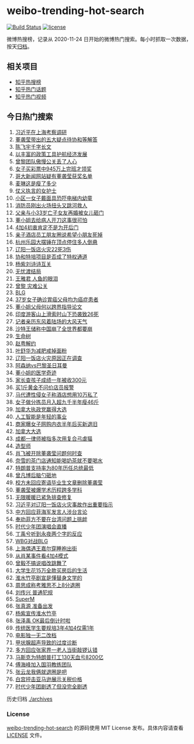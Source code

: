 # weibo-trending-hot-search

[![Build Status](https://github.com/justjavac/weibo-trending-hot-search/workflows/ci/badge.svg?branch=master)](https://github.com/justjavac/weibo-trending-hot-search/actions)
[![license](https://img.shields.io/github/license/justjavac/weibo-trending-hot-search)](https://github.com/justjavac/weibo-trending-hot-search/blob/master/LICENSE)

微博热搜榜，记录从 2020-11-24 日开始的微博热门搜索。每小时抓取一次数据，按天[归档](./archives)。

## 相关项目

- [知乎热搜榜](https://github.com/justjavac/zhihu-trending-top-search)
- [知乎热门话题](https://github.com/justjavac/zhihu-trending-hot-questions)
- [知乎热门视频](https://github.com/justjavac/zhihu-trending-hot-video)

## 今日热门搜索

<!-- BEGIN -->
<!-- 最后更新时间 Wed Apr 30 2025 05:19:09 GMT+0800 (China Standard Time) -->

1. [习近平在上海考察调研](https://s.weibo.com//weibo?q=%23%E4%B9%A0%E8%BF%91%E5%B9%B3%E5%9C%A8%E4%B8%8A%E6%B5%B7%E8%80%83%E5%AF%9F%E8%B0%83%E7%A0%94%23&Refer=new_time)
1. [董袭莹带出的五大疑点待协和等解答](https://s.weibo.com//weibo?q=%23%E8%91%A3%E8%A2%AD%E8%8E%B9%E5%B8%A6%E5%87%BA%E7%9A%84%E4%BA%94%E5%A4%A7%E7%96%91%E7%82%B9%E5%BE%85%E5%8D%8F%E5%92%8C%E7%AD%89%E8%A7%A3%E7%AD%94%23&t=31&band_rank=10&Refer=top)
1. [陈飞宇千字长文](https://s.weibo.com//weibo?q=%E9%99%88%E9%A3%9E%E5%AE%87%E5%8D%83%E5%AD%97%E9%95%BF%E6%96%87&t=31&band_rank=20&Refer=top)
1. [以丰富的政策工具护航经济发展](https://s.weibo.com//weibo?q=%23%E4%BB%A5%E4%B8%B0%E5%AF%8C%E7%9A%84%E6%94%BF%E7%AD%96%E5%B7%A5%E5%85%B7%E6%8A%A4%E8%88%AA%E7%BB%8F%E6%B5%8E%E5%8F%91%E5%B1%95%23&t=31&band_rank=3&Refer=top)
1. [曾黎团队傲慢公关丢了人心](https://s.weibo.com//weibo?q=%23%E6%9B%BE%E9%BB%8E%E5%9B%A2%E9%98%9F%E5%82%B2%E6%85%A2%E5%85%AC%E5%85%B3%E4%B8%A2%E4%BA%86%E4%BA%BA%E5%BF%83%23&t=31&band_rank=4&Refer=top)
1. [女子买彩票中945万上完班才领奖](https://s.weibo.com//weibo?q=%23%E5%A5%B3%E5%AD%90%E4%B9%B0%E5%BD%A9%E7%A5%A8%E4%B8%AD945%E4%B8%87%E4%B8%8A%E5%AE%8C%E7%8F%AD%E6%89%8D%E9%A2%86%E5%A5%96%23&t=31&band_rank=1&Refer=top)
1. [哥大新闻网站疑有董袭莹获奖名单](https://s.weibo.com//weibo?q=%23%E5%93%A5%E5%A4%A7%E6%96%B0%E9%97%BB%E7%BD%91%E7%AB%99%E7%96%91%E6%9C%89%E8%91%A3%E8%A2%AD%E8%8E%B9%E8%8E%B7%E5%A5%96%E5%90%8D%E5%8D%95%23&t=31&band_rank=11&Refer=top)
1. [麦琳这是瘦了多少](https://s.weibo.com//weibo?q=%23%E9%BA%A6%E7%90%B3%E8%BF%99%E6%98%AF%E7%98%A6%E4%BA%86%E5%A4%9A%E5%B0%91%23&t=31&band_rank=2&Refer=top)
1. [仗义执言的女护士](https://s.weibo.com//weibo?q=%E4%BB%97%E4%B9%89%E6%89%A7%E8%A8%80%E7%9A%84%E5%A5%B3%E6%8A%A4%E5%A3%AB&t=31&band_rank=22&Refer=top)
1. [小区一女子戴面具恐吓电梯内幼童](https://s.weibo.com//weibo?q=%23%E5%B0%8F%E5%8C%BA%E4%B8%80%E5%A5%B3%E5%AD%90%E6%88%B4%E9%9D%A2%E5%85%B7%E6%81%90%E5%90%93%E7%94%B5%E6%A2%AF%E5%86%85%E5%B9%BC%E7%AB%A5%23&t=31&band_rank=17&Refer=top)
1. [消防员刚出火场扭头又跳河救人](https://s.weibo.com//weibo?q=%23%E6%B6%88%E9%98%B2%E5%91%98%E5%88%9A%E5%87%BA%E7%81%AB%E5%9C%BA%E6%89%AD%E5%A4%B4%E5%8F%88%E8%B7%B3%E6%B2%B3%E6%95%91%E4%BA%BA%23&t=31&band_rank=10&Refer=top)
1. [父亲与小33岁亡子女友再婚被女儿砸门](https://s.weibo.com//weibo?q=%23%E7%88%B6%E4%BA%B2%E4%B8%8E%E5%B0%8F33%E5%B2%81%E4%BA%A1%E5%AD%90%E5%A5%B3%E5%8F%8B%E5%86%8D%E5%A9%9A%E8%A2%AB%E5%A5%B3%E5%84%BF%E7%A0%B8%E9%97%A8%23&t=31&band_rank=11&Refer=top)
1. [董小姐去给病人开刀这事很可怕](https://s.weibo.com//weibo?q=%E8%91%A3%E5%B0%8F%E5%A7%90%E5%8E%BB%E7%BB%99%E7%97%85%E4%BA%BA%E5%BC%80%E5%88%80%E8%BF%99%E4%BA%8B%E5%BE%88%E5%8F%AF%E6%80%95&t=31&band_rank=14&Refer=top)
1. [4加4初衷肯定不是为开后门](https://s.weibo.com//weibo?q=4%E5%8A%A04%E5%88%9D%E8%A1%B7%E8%82%AF%E5%AE%9A%E4%B8%8D%E6%98%AF%E4%B8%BA%E5%BC%80%E5%90%8E%E9%97%A8&t=31&band_rank=40&Refer=top)
1. [亲子酒店员工朋友圈说希望小朋友死掉](https://s.weibo.com//weibo?q=%23%E4%BA%B2%E5%AD%90%E9%85%92%E5%BA%97%E5%91%98%E5%B7%A5%E6%9C%8B%E5%8F%8B%E5%9C%88%E8%AF%B4%E5%B8%8C%E6%9C%9B%E5%B0%8F%E6%9C%8B%E5%8F%8B%E6%AD%BB%E6%8E%89%23&t=31&band_rank=22&Refer=top)
1. [杭州乐园大摆锤在顶点停住多人倒悬](https://s.weibo.com//weibo?q=%23%E6%9D%AD%E5%B7%9E%E4%B9%90%E5%9B%AD%E5%A4%A7%E6%91%86%E9%94%A4%E5%9C%A8%E9%A1%B6%E7%82%B9%E5%81%9C%E4%BD%8F%E5%A4%9A%E4%BA%BA%E5%80%92%E6%82%AC%23&t=31&band_rank=24&Refer=top)
1. [辽阳一饭店火灾22死3伤](https://s.weibo.com//weibo?q=%23%E8%BE%BD%E9%98%B3%E4%B8%80%E9%A5%AD%E5%BA%97%E7%81%AB%E7%81%BE22%E6%AD%BB3%E4%BC%A4%23&t=31&band_rank=19&Refer=top)
1. [协和特培项目是否成了特权通道](https://s.weibo.com//weibo?q=%23%E5%8D%8F%E5%92%8C%E7%89%B9%E5%9F%B9%E9%A1%B9%E7%9B%AE%E6%98%AF%E5%90%A6%E6%88%90%E4%BA%86%E7%89%B9%E6%9D%83%E9%80%9A%E9%81%93%23&t=31&band_rank=9&Refer=top)
1. [杨紫刘诗诗互关](https://s.weibo.com//weibo?q=%23%E6%9D%A8%E7%B4%AB%E5%88%98%E8%AF%97%E8%AF%97%E4%BA%92%E5%85%B3%23&t=31&band_rank=7&Refer=top)
1. [无忧渡结局](https://s.weibo.com//weibo?q=%E6%97%A0%E5%BF%A7%E6%B8%A1%E7%BB%93%E5%B1%80&t=31&band_rank=8&Refer=top)
1. [王雅君 人鱼的眼泪](https://s.weibo.com//weibo?q=%E7%8E%8B%E9%9B%85%E5%90%9B%20%E4%BA%BA%E9%B1%BC%E7%9A%84%E7%9C%BC%E6%B3%AA&t=31&band_rank=18&Refer=top)
1. [曾黎 灾难公关](https://s.weibo.com//weibo?q=%E6%9B%BE%E9%BB%8E%20%E7%81%BE%E9%9A%BE%E5%85%AC%E5%85%B3&t=31&band_rank=21&Refer=top)
1. [BLG](https://s.weibo.com//weibo?q=BLG&t=31&band_rank=6&Refer=top)
1. [37岁女子确诊胃癌父母均为癌症患者](https://s.weibo.com//weibo?q=%2337%E5%B2%81%E5%A5%B3%E5%AD%90%E7%A1%AE%E8%AF%8A%E8%83%83%E7%99%8C%E7%88%B6%E6%AF%8D%E5%9D%87%E4%B8%BA%E7%99%8C%E7%97%87%E6%82%A3%E8%80%85%23&t=31&band_rank=5&Refer=top)
1. [董小姐父母何以跨界指导论文](https://s.weibo.com//weibo?q=%E8%91%A3%E5%B0%8F%E5%A7%90%E7%88%B6%E6%AF%8D%E4%BD%95%E4%BB%A5%E8%B7%A8%E7%95%8C%E6%8C%87%E5%AF%BC%E8%AE%BA%E6%96%87&t=31&band_rank=13&Refer=top)
1. [印度游客山上滑索时山下恐袭致26死](https://s.weibo.com//weibo?q=%23%E5%8D%B0%E5%BA%A6%E6%B8%B8%E5%AE%A2%E5%B1%B1%E4%B8%8A%E6%BB%91%E7%B4%A2%E6%97%B6%E5%B1%B1%E4%B8%8B%E6%81%90%E8%A2%AD%E8%87%B426%E6%AD%BB%23&t=31&band_rank=37&Refer=top)
1. [记者亲历东风着陆场的大风天气](https://s.weibo.com//weibo?q=%23%E8%AE%B0%E8%80%85%E4%BA%B2%E5%8E%86%E4%B8%9C%E9%A3%8E%E7%9D%80%E9%99%86%E5%9C%BA%E7%9A%84%E5%A4%A7%E9%A3%8E%E5%A4%A9%E6%B0%94%23&t=31&band_rank=26&Refer=top)
1. [沙特王储称中国崩了全世界都要崩](https://s.weibo.com//weibo?q=%23%E6%B2%99%E7%89%B9%E7%8E%8B%E5%82%A8%E7%A7%B0%E4%B8%AD%E5%9B%BD%E5%B4%A9%E4%BA%86%E5%85%A8%E4%B8%96%E7%95%8C%E9%83%BD%E8%A6%81%E5%B4%A9%23&t=31&band_rank=34&Refer=top)
1. [生命树](https://s.weibo.com//weibo?q=%E7%94%9F%E5%91%BD%E6%A0%91&t=31&band_rank=7&Refer=top)
1. [赵粤解约](https://s.weibo.com//weibo?q=%E8%B5%B5%E7%B2%A4%E8%A7%A3%E7%BA%A6&t=31&band_rank=24&Refer=top)
1. [叶舒华为减肥戒掉面粉](https://s.weibo.com//weibo?q=%23%E5%8F%B6%E8%88%92%E5%8D%8E%E4%B8%BA%E5%87%8F%E8%82%A5%E6%88%92%E6%8E%89%E9%9D%A2%E7%B2%89%23&t=31&band_rank=41&Refer=top)
1. [辽阳一饭店火灾原因正在调查](https://s.weibo.com//weibo?q=%23%E8%BE%BD%E9%98%B3%E4%B8%80%E9%A5%AD%E5%BA%97%E7%81%AB%E7%81%BE%E5%8E%9F%E5%9B%A0%E6%AD%A3%E5%9C%A8%E8%B0%83%E6%9F%A5%23&t=31&band_rank=29&Refer=top)
1. [阿森纳vs巴黎圣日耳曼](https://s.weibo.com//weibo?q=%23%E9%98%BF%E6%A3%AE%E7%BA%B3vs%E5%B7%B4%E9%BB%8E%E5%9C%A3%E6%97%A5%E8%80%B3%E6%9B%BC%23&t=31&band_rank=40&Refer=top)
1. [董小姐的医学奇迹](https://s.weibo.com//weibo?q=%E8%91%A3%E5%B0%8F%E5%A7%90%E7%9A%84%E5%8C%BB%E5%AD%A6%E5%A5%87%E8%BF%B9&t=31&band_rank=12&Refer=top)
1. [家长查孩子成绩一年被收300元](https://s.weibo.com//weibo?q=%23%E5%AE%B6%E9%95%BF%E6%9F%A5%E5%AD%A9%E5%AD%90%E6%88%90%E7%BB%A9%E4%B8%80%E5%B9%B4%E8%A2%AB%E6%94%B6300%E5%85%83%23&t=31&band_rank=23&Refer=top)
1. [买1斤黄金不问价店员报警](https://s.weibo.com//weibo?q=%23%E4%B9%B01%E6%96%A4%E9%BB%84%E9%87%91%E4%B8%8D%E9%97%AE%E4%BB%B7%E5%BA%97%E5%91%98%E6%8A%A5%E8%AD%A6%23&t=31&band_rank=15&Refer=top)
1. [马代遭性侵女子称酒店想用10万私了](https://s.weibo.com//weibo?q=%23%E9%A9%AC%E4%BB%A3%E9%81%AD%E6%80%A7%E4%BE%B5%E5%A5%B3%E5%AD%90%E7%A7%B0%E9%85%92%E5%BA%97%E6%83%B3%E7%94%A810%E4%B8%87%E7%A7%81%E4%BA%86%23&t=31&band_rank=32&Refer=top)
1. [女子做分拣员月入超九千半年瘦46斤](https://s.weibo.com//weibo?q=%23%E5%A5%B3%E5%AD%90%E5%81%9A%E5%88%86%E6%8B%A3%E5%91%98%E6%9C%88%E5%85%A5%E8%B6%85%E4%B9%9D%E5%8D%83%E5%8D%8A%E5%B9%B4%E7%98%A646%E6%96%A4%23&t=31&band_rank=47&Refer=top)
1. [加拿大执政党赢得大选](https://s.weibo.com//weibo?q=%23%E5%8A%A0%E6%8B%BF%E5%A4%A7%E6%89%A7%E6%94%BF%E5%85%9A%E8%B5%A2%E5%BE%97%E5%A4%A7%E9%80%89%23&t=31&band_rank=43&Refer=top)
1. [人工智能是年轻的事业](https://s.weibo.com//weibo?q=%23%E4%BA%BA%E5%B7%A5%E6%99%BA%E8%83%BD%E6%98%AF%E5%B9%B4%E8%BD%BB%E7%9A%84%E4%BA%8B%E4%B8%9A%23&t=31&band_rank=44&Refer=top)
1. [商家曝女子网购内衣半年后买新退旧](https://s.weibo.com//weibo?q=%23%E5%95%86%E5%AE%B6%E6%9B%9D%E5%A5%B3%E5%AD%90%E7%BD%91%E8%B4%AD%E5%86%85%E8%A1%A3%E5%8D%8A%E5%B9%B4%E5%90%8E%E4%B9%B0%E6%96%B0%E9%80%80%E6%97%A7%23&t=31&band_rank=38&Refer=top)
1. [加拿大大选](https://s.weibo.com//weibo?q=%E5%8A%A0%E6%8B%BF%E5%A4%A7%E5%A4%A7%E9%80%89&t=31&band_rank=41&Refer=top)
1. [成都一律师被指多次用复合弓虐猫](https://s.weibo.com//weibo?q=%23%E6%88%90%E9%83%BD%E4%B8%80%E5%BE%8B%E5%B8%88%E8%A2%AB%E6%8C%87%E5%A4%9A%E6%AC%A1%E7%94%A8%E5%A4%8D%E5%90%88%E5%BC%93%E8%99%90%E7%8C%AB%23&t=31&band_rank=14&Refer=top)
1. [造型师](https://s.weibo.com//weibo?q=%E9%80%A0%E5%9E%8B%E5%B8%88&t=31&band_rank=17&Refer=top)
1. [肖飞被开除董袭莹问题何时查](https://s.weibo.com//weibo?q=%23%E8%82%96%E9%A3%9E%E8%A2%AB%E5%BC%80%E9%99%A4%E8%91%A3%E8%A2%AD%E8%8E%B9%E9%97%AE%E9%A2%98%E4%BD%95%E6%97%B6%E6%9F%A5%23&t=31&band_rank=35&Refer=top)
1. [奈雪的茶门店通知能喝奶茶就不要喝水](https://s.weibo.com//weibo?q=%23%E5%A5%88%E9%9B%AA%E7%9A%84%E8%8C%B6%E9%97%A8%E5%BA%97%E9%80%9A%E7%9F%A5%E8%83%BD%E5%96%9D%E5%A5%B6%E8%8C%B6%E5%B0%B1%E4%B8%8D%E8%A6%81%E5%96%9D%E6%B0%B4%23&t=31&band_rank=39&Refer=top)
1. [特朗普支持率为80年历任总统最低](https://s.weibo.com//weibo?q=%23%E7%89%B9%E6%9C%97%E6%99%AE%E6%94%AF%E6%8C%81%E7%8E%87%E4%B8%BA80%E5%B9%B4%E5%8E%86%E4%BB%BB%E6%80%BB%E7%BB%9F%E6%9C%80%E4%BD%8E%23&t=31&band_rank=41&Refer=top)
1. [曾凡博后脑勺砸地](https://s.weibo.com//weibo?q=%23%E6%9B%BE%E5%87%A1%E5%8D%9A%E5%90%8E%E8%84%91%E5%8B%BA%E7%A0%B8%E5%9C%B0%23&t=31&band_rank=43&Refer=top)
1. [校方未回应寄语毕业生文章删除董袭莹](https://s.weibo.com//weibo?q=%23%E6%A0%A1%E6%96%B9%E6%9C%AA%E5%9B%9E%E5%BA%94%E5%AF%84%E8%AF%AD%E6%AF%95%E4%B8%9A%E7%94%9F%E6%96%87%E7%AB%A0%E5%88%A0%E9%99%A4%E8%91%A3%E8%A2%AD%E8%8E%B9%23&t=31&band_rank=35&Refer=top)
1. [董袭莹被爆学术历程跨多学科](https://s.weibo.com//weibo?q=%23%E8%91%A3%E8%A2%AD%E8%8E%B9%E8%A2%AB%E7%88%86%E5%AD%A6%E6%9C%AF%E5%8E%86%E7%A8%8B%E8%B7%A8%E5%A4%9A%E5%AD%A6%E7%A7%91%23&t=31&band_rank=33&Refer=top)
1. [无限暖暖已紧急排查修复](https://s.weibo.com//weibo?q=%23%E6%97%A0%E9%99%90%E6%9A%96%E6%9A%96%E5%B7%B2%E7%B4%A7%E6%80%A5%E6%8E%92%E6%9F%A5%E4%BF%AE%E5%A4%8D%23&t=31&band_rank=49&Refer=top)
1. [习近平对辽阳一饭店火灾事故作出重要指示](https://s.weibo.com//weibo?q=%23%E4%B9%A0%E8%BF%91%E5%B9%B3%E5%AF%B9%E8%BE%BD%E9%98%B3%E4%B8%80%E9%A5%AD%E5%BA%97%E7%81%AB%E7%81%BE%E4%BA%8B%E6%95%85%E4%BD%9C%E5%87%BA%E9%87%8D%E8%A6%81%E6%8C%87%E7%A4%BA%23&Refer=new_time)
1. [中方回应菲海军发言人涉台言论](https://s.weibo.com//weibo?q=%23%E4%B8%AD%E6%96%B9%E5%9B%9E%E5%BA%94%E8%8F%B2%E6%B5%B7%E5%86%9B%E5%8F%91%E8%A8%80%E4%BA%BA%E6%B6%89%E5%8F%B0%E8%A8%80%E8%AE%BA%23&t=31&band_rank=10&Refer=top)
1. [奉劝菲方不要在台湾问题上挑衅](https://s.weibo.com//weibo?q=%23%E5%A5%89%E5%8A%9D%E8%8F%B2%E6%96%B9%E4%B8%8D%E8%A6%81%E5%9C%A8%E5%8F%B0%E6%B9%BE%E9%97%AE%E9%A2%98%E4%B8%8A%E6%8C%91%E8%A1%85%23&t=31&band_rank=44&Refer=top)
1. [时代少年团演唱会直播](https://s.weibo.com//weibo?q=%E6%97%B6%E4%BB%A3%E5%B0%91%E5%B9%B4%E5%9B%A2%E6%BC%94%E5%94%B1%E4%BC%9A%E7%9B%B4%E6%92%AD&t=31&band_rank=38&Refer=top)
1. [丁禹兮听到永夜两个字的反应](https://s.weibo.com//weibo?q=%E4%B8%81%E7%A6%B9%E5%85%AE%E5%90%AC%E5%88%B0%E6%B0%B8%E5%A4%9C%E4%B8%A4%E4%B8%AA%E5%AD%97%E7%9A%84%E5%8F%8D%E5%BA%94&t=31&band_rank=31&Refer=top)
1. [WBG对战BLG](https://s.weibo.com//weibo?q=%23WBG%E5%AF%B9%E6%88%98BLG%23&t=31&band_rank=20&Refer=top)
1. [上海偶遇王嘉尔穿睡袍出街](https://s.weibo.com//weibo?q=%23%E4%B8%8A%E6%B5%B7%E5%81%B6%E9%81%87%E7%8E%8B%E5%98%89%E5%B0%94%E7%A9%BF%E7%9D%A1%E8%A2%8D%E5%87%BA%E8%A1%97%23&t=31&band_rank=31&Refer=top)
1. [从肖某事件看4加4模式](https://s.weibo.com//weibo?q=%23%E4%BB%8E%E8%82%96%E6%9F%90%E4%BA%8B%E4%BB%B6%E7%9C%8B4%E5%8A%A04%E6%A8%A1%E5%BC%8F%23&t=31&band_rank=44&Refer=top)
1. [曾毅不搞说唱改跳舞了](https://s.weibo.com//weibo?q=%E6%9B%BE%E6%AF%85%E4%B8%8D%E6%90%9E%E8%AF%B4%E5%94%B1%E6%94%B9%E8%B7%B3%E8%88%9E%E4%BA%86&t=31&band_rank=50&Refer=top)
1. [大学生花15万全款买房后的生活](https://s.weibo.com//weibo?q=%E5%A4%A7%E5%AD%A6%E7%94%9F%E8%8A%B115%E4%B8%87%E5%85%A8%E6%AC%BE%E4%B9%B0%E6%88%BF%E5%90%8E%E7%9A%84%E7%94%9F%E6%B4%BB&t=31&band_rank=36&Refer=top)
1. [淮水竹亭剧宣是懂替身文学的](https://s.weibo.com//weibo?q=%E6%B7%AE%E6%B0%B4%E7%AB%B9%E4%BA%AD%E5%89%A7%E5%AE%A3%E6%98%AF%E6%87%82%E6%9B%BF%E8%BA%AB%E6%96%87%E5%AD%A6%E7%9A%84&t=31&band_rank=28&Refer=top)
1. [周思成称考雅思不上8分退圈](https://s.weibo.com//weibo?q=%23%E5%91%A8%E6%80%9D%E6%88%90%E7%A7%B0%E8%80%83%E9%9B%85%E6%80%9D%E4%B8%8D%E4%B8%8A8%E5%88%86%E9%80%80%E5%9C%88%23&t=31&band_rank=37&Refer=top)
1. [刘传兴 普通犯规](https://s.weibo.com//weibo?q=%E5%88%98%E4%BC%A0%E5%85%B4%20%E6%99%AE%E9%80%9A%E7%8A%AF%E8%A7%84&t=31&band_rank=47&Refer=top)
1. [SuperM](https://s.weibo.com//weibo?q=SuperM&t=31&band_rank=46&Refer=top)
1. [张真源 准备出发](https://s.weibo.com//weibo?q=%E5%BC%A0%E7%9C%9F%E6%BA%90%20%E5%87%86%E5%A4%87%E5%87%BA%E5%8F%91&t=31&band_rank=50&Refer=top)
1. [杨紫宣传淮水竹亭](https://s.weibo.com//weibo?q=%23%E6%9D%A8%E7%B4%AB%E5%AE%A3%E4%BC%A0%E6%B7%AE%E6%B0%B4%E7%AB%B9%E4%BA%AD%23&t=31&band_rank=16&Refer=top)
1. [张泽禹 OK最后倒计时啦](https://s.weibo.com//weibo?q=%E5%BC%A0%E6%B3%BD%E7%A6%B9%20OK%E6%9C%80%E5%90%8E%E5%80%92%E8%AE%A1%E6%97%B6%E5%95%A6&t=31&band_rank=25&Refer=top)
1. [传统医学生要规培3年4加4仅需1年](https://s.weibo.com//weibo?q=%23%E4%BC%A0%E7%BB%9F%E5%8C%BB%E5%AD%A6%E7%94%9F%E8%A6%81%E8%A7%84%E5%9F%B93%E5%B9%B44%E5%8A%A04%E4%BB%85%E9%9C%801%E5%B9%B4%23&t=31&band_rank=26&Refer=top)
1. [电影独一无二改档](https://s.weibo.com//weibo?q=%23%E7%94%B5%E5%BD%B1%E7%8B%AC%E4%B8%80%E6%97%A0%E4%BA%8C%E6%94%B9%E6%A1%A3%23&t=31&band_rank=28&Refer=top)
1. [甲状腺超声导致的过度诊断](https://s.weibo.com//weibo?q=%E7%94%B2%E7%8A%B6%E8%85%BA%E8%B6%85%E5%A3%B0%E5%AF%BC%E8%87%B4%E7%9A%84%E8%BF%87%E5%BA%A6%E8%AF%8A%E6%96%AD&t=31&band_rank=42&Refer=top)
1. [多方回应张家界一老人当街敲锣认错](https://s.weibo.com//weibo?q=%23%E5%A4%9A%E6%96%B9%E5%9B%9E%E5%BA%94%E5%BC%A0%E5%AE%B6%E7%95%8C%E4%B8%80%E8%80%81%E4%BA%BA%E5%BD%93%E8%A1%97%E6%95%B2%E9%94%A3%E8%AE%A4%E9%94%99%23&t=31&band_rank=27&Refer=top)
1. [马斯克为特朗普打工130天血亏8200亿](https://s.weibo.com//weibo?q=%23%E9%A9%AC%E6%96%AF%E5%85%8B%E4%B8%BA%E7%89%B9%E6%9C%97%E6%99%AE%E6%89%93%E5%B7%A5130%E5%A4%A9%E8%A1%80%E4%BA%8F8200%E4%BA%BF%23&t=31&band_rank=30&Refer=top)
1. [傅海峰加入国羽教练团队](https://s.weibo.com//weibo?q=%23%E5%82%85%E6%B5%B7%E5%B3%B0%E5%8A%A0%E5%85%A5%E5%9B%BD%E7%BE%BD%E6%95%99%E7%BB%83%E5%9B%A2%E9%98%9F%23&t=31&band_rank=45&Refer=top)
1. [张云龙我俩就退圈是吧](https://s.weibo.com//weibo?q=%E5%BC%A0%E4%BA%91%E9%BE%99%E6%88%91%E4%BF%A9%E5%B0%B1%E9%80%80%E5%9C%88%E6%98%AF%E5%90%A7&t=31&band_rank=48&Refer=top)
1. [白宫抨击亚马逊展示关税价格](https://s.weibo.com//weibo?q=%23%E7%99%BD%E5%AE%AB%E6%8A%A8%E5%87%BB%E4%BA%9A%E9%A9%AC%E9%80%8A%E5%B1%95%E7%A4%BA%E5%85%B3%E7%A8%8E%E4%BB%B7%E6%A0%BC%23&t=31&band_rank=49&Refer=top)
1. [时代少年团剧透了但没完全剧透](https://s.weibo.com//weibo?q=%E6%97%B6%E4%BB%A3%E5%B0%91%E5%B9%B4%E5%9B%A2%E5%89%A7%E9%80%8F%E4%BA%86%E4%BD%86%E6%B2%A1%E5%AE%8C%E5%85%A8%E5%89%A7%E9%80%8F&t=31&band_rank=50&Refer=top)

<!-- END -->

历史归档 [./archives](./archives)

### License

[weibo-trending-hot-search](https://github.com/justjavac/weibo-trending-hot-search) 的源码使用 MIT License
发布。具体内容请查看 [LICENSE](./LICENSE) 文件。
